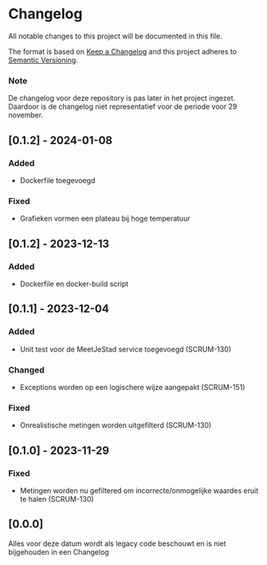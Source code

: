 # Changelog

All notable changes to this project will be documented in this file.

The format is based on [Keep a Changelog](http://keepachangelog.com/en/1.0.0/)
and this project adheres to [Semantic Versioning](http://semver.org/spec/v2.0.0.html).

### Note
De changelog voor deze repository is pas later in het project ingezet. Daardoor is de changelog niet representatief voor de periode voor 29 november.

## [0.1.2] - 2024-01-08

### Added
- Dockerfile toegevoegd

### Fixed
- Grafieken vormen een plateau bij hoge temperatuur

## [0.1.2] - 2023-12-13

### Added
- Dockerfile en docker-build script

## [0.1.1] - 2023-12-04

### Added
- Unit test voor de MeetJeStad service toegevoegd (SCRUM-130)

### Changed
- Exceptions worden op een logischere wijze aangepakt (SCRUM-151)

### Fixed
- Onrealistische metingen worden uitgefilterd (SCRUM-130)

## [0.1.0] - 2023-11-29

### Fixed
- Metingen worden nu gefiltered om incorrecte/onmogelijke waardes eruit te halen (SCRUM-130)

## [0.0.0]

Alles voor deze datum wordt als legacy code beschouwt en is niet bijgehouden in een Changelog